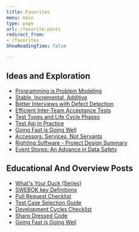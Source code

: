 ```yaml
---
title: Favorites
menu: main
type: page
url: /favorite-posts
redirect_from:
- /favorites
ShowReadingTime: false

---
```


## Ideas and Exploration
- [Programming is Problem Modeling](../_posts/2022-02-18-Programming-is-Problem-Modeling.md)
- [Stable, Incremental, Additive](../_posts/2022-02-25-Stable-Incremental-Additive.md)
- [Better Interviews with Defect Detection](../_posts/2022-06-12-Better-Interviews-with-Defect-Detection.md)
- [Efficient Inter-Team Acceptance Tests](../_posts/2021-10-31-Efficient-Inter-Team-Contracts-with-Acceptance-Tests.md)
- [Test Types and Life Cycle Phases](../_posts/2021-08-30-Test-Types-and-Lifecycle-Phases.md)
- [Test Api In Practice](../_posts/2020-08-21-Test-Api-InPractice.md)
- [Going Fast is Going Well](../_posts/2021-01-29-Going-Fast-is-Going-Well.md)
- [Accessors: Services, Not Servants](../_posts/2021-01-01-Accessors-Services-Not-Servants.md)
- [Righting Software - Project Design Summary](../_posts/2020-07-16-iDesign-Project-Summary.md)
- [Event Stores: An Advance in Data Safety](../_posts/2021-05-28-Transaction-Databases.md)
  
<!-- Split mental model and techniques into separate sections? -->
  
<!-- 
- Gherkin-named Tests as Low-bar Acceptance Tests?
- Progressive Modeling with Events, Transforms, and State
- https://spencerfarley.com/2021/08/27/swebok-modified-topic-diagram/
  - none of my posts that communicate relationship of cross-cutting concerns to lifecycle stages are good or self-complete enough to make the favorites
- https://spencerfarley.com/2020/10/16/aop-and-decorator/
- https://spencerfarley.com/2020/12/04/type-systems-and-predictability/
 -->

## Educational And Overview Posts
- [What's Your Duck (Series)](../_posts/Whats-Your-Duck-V2/2022-06-16-0-Intro.md)
- [SWEBOK key Definitions](../_posts/2022-01-14-SWEBOK-term-definitions.md)
- [Pull Request Checklist](../_posts/2022-02-11-Pull-Request-Checklist.md)
- [Test Case Selection Guide](../_posts/2022-01-28-Test-Case-Selection.md)
- [Development Cycles Checklist](../_posts/2022-01-21-Development-Cycles-Checklist.md)
- [Sharp Dressed Code](../_posts/2021-07-16-Well-Dressed-Code.md)
- [Going Fast is Going Well](../_posts/2021-01-29-Going-Fast-is-Going-Well.md)